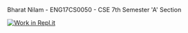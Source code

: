 Bharat Nilam - ENG17CS0050 - CSE 7th Semester 'A' Section

[![Work in Repl.it](https://classroom.github.com/assets/work-in-replit-14baed9a392b3a25080506f3b7b6d57f295ec2978f6f33ec97e36a161684cbe9.svg)](https://classroom.github.com/online_ide?assignment_repo_id=3180392&assignment_repo_type=AssignmentRepo)
